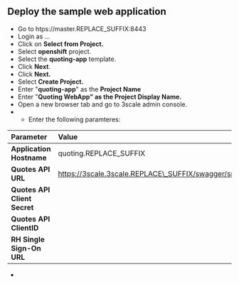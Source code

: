 ## Deploy the sample web application

* Go to htps://master.REPLACE\_SUFFIX:8443
* Login as ...
* Click on **Select from Project.**
* Select **openshift** project.
* Select the **quoting-app** template.
* Click **Next**.
* Click **Next.**
* Select **Create Project.**
* Enter "**quoting-app**" as the **Project Name**
* Enter "**Quoting WebApp" **as the** Project Display Name.**
* Open a new browser tab and go to 3scale admin console.
* * Enter the following paramteres:

| Parameter | Value |
| :--- | :--- |
| **Application Hostname** | quoting.REPLACE\_SUFFIX |
| **Quotes API URL** | https://3scale.3scale.REPLACE\_SUFFIX/swagger/spec/quotes.json |
| **Quotes API Client Secret** |  |
| **Quotes API ClientID** |  |
| **RH Single Sign-On URL** |  |

* 


